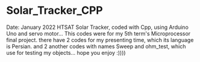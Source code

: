 # Solar_Tracker_CPP
Date: January 2022
HTSAT Solar Tracker, coded with Cpp, using Arduino Uno and servo motor...
This codes were for my 5th term's Microprocessor final project.
there have 2 codes for my presenting time, which its language is Persian.
and 2 another codes with names Sweep and ohm_test, which use for testing my objects...
hope you enjoy :))))

